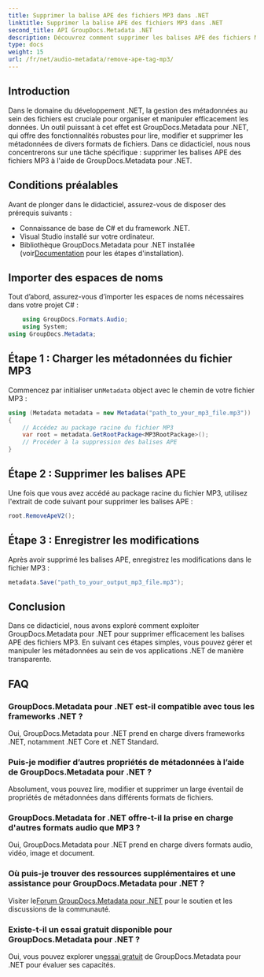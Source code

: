 ```yaml
---
title: Supprimer la balise APE des fichiers MP3 dans .NET
linktitle: Supprimer la balise APE des fichiers MP3 dans .NET
second_title: API GroupDocs.Metadata .NET
description: Découvrez comment supprimer les balises APE des fichiers MP3 à l’aide de GroupDocs.Metadata pour .NET. Gérez sans effort les métadonnées dans vos applications .NET.
type: docs
weight: 15
url: /fr/net/audio-metadata/remove-ape-tag-mp3/
---
```

## Introduction
Dans le domaine du développement .NET, la gestion des métadonnées au sein des fichiers est cruciale pour organiser et manipuler efficacement les données. Un outil puissant à cet effet est GroupDocs.Metadata pour .NET, qui offre des fonctionnalités robustes pour lire, modifier et supprimer les métadonnées de divers formats de fichiers. Dans ce didacticiel, nous nous concentrerons sur une tâche spécifique : supprimer les balises APE des fichiers MP3 à l'aide de GroupDocs.Metadata pour .NET. 
## Conditions préalables
Avant de plonger dans le didacticiel, assurez-vous de disposer des prérequis suivants :
- Connaissance de base de C# et du framework .NET.
- Visual Studio installé sur votre ordinateur.
-  Bibliothèque GroupDocs.Metadata pour .NET installée (voir[Documentation](https://reference.groupdocs.com/metadata/net/) pour les étapes d'installation).

## Importer des espaces de noms
Tout d’abord, assurez-vous d’importer les espaces de noms nécessaires dans votre projet C# :
```csharp
    using GroupDocs.Formats.Audio;
    using System;
using GroupDocs.Metadata;
```
## Étape 1 : Charger les métadonnées du fichier MP3
 Commencez par initialiser un`Metadata` object avec le chemin de votre fichier MP3 :
```csharp
using (Metadata metadata = new Metadata("path_to_your_mp3_file.mp3"))
{
    // Accédez au package racine du fichier MP3
    var root = metadata.GetRootPackage<MP3RootPackage>();
    // Procéder à la suppression des balises APE
}
```
## Étape 2 : Supprimer les balises APE
Une fois que vous avez accédé au package racine du fichier MP3, utilisez l'extrait de code suivant pour supprimer les balises APE :
```csharp
root.RemoveApeV2();
```
## Étape 3 : Enregistrer les modifications
Après avoir supprimé les balises APE, enregistrez les modifications dans le fichier MP3 :
```csharp
metadata.Save("path_to_your_output_mp3_file.mp3");
```

## Conclusion
Dans ce didacticiel, nous avons exploré comment exploiter GroupDocs.Metadata pour .NET pour supprimer efficacement les balises APE des fichiers MP3. En suivant ces étapes simples, vous pouvez gérer et manipuler les métadonnées au sein de vos applications .NET de manière transparente.

## FAQ
### GroupDocs.Metadata pour .NET est-il compatible avec tous les frameworks .NET ?
Oui, GroupDocs.Metadata pour .NET prend en charge divers frameworks .NET, notamment .NET Core et .NET Standard.
### Puis-je modifier d’autres propriétés de métadonnées à l’aide de GroupDocs.Metadata pour .NET ?
Absolument, vous pouvez lire, modifier et supprimer un large éventail de propriétés de métadonnées dans différents formats de fichiers.
### GroupDocs.Metadata for .NET offre-t-il la prise en charge d'autres formats audio que MP3 ?
Oui, GroupDocs.Metadata pour .NET prend en charge divers formats audio, vidéo, image et document.
### Où puis-je trouver des ressources supplémentaires et une assistance pour GroupDocs.Metadata pour .NET ?
 Visiter le[Forum GroupDocs.Metadata pour .NET](https://forum.groupdocs.com/c/metadata/14) pour le soutien et les discussions de la communauté.
### Existe-t-il un essai gratuit disponible pour GroupDocs.Metadata pour .NET ?
 Oui, vous pouvez explorer un[essai gratuit](https://releases.groupdocs.com/) de GroupDocs.Metadata pour .NET pour évaluer ses capacités.
